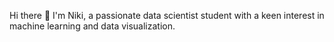 Hi there 👋
I'm Niki, a passionate data scientist student with a keen interest in machine learning and data visualization.
